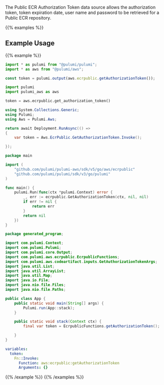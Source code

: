 The Public ECR Authorization Token data source allows the authorization token, token expiration date, user name and password to be retrieved for a Public ECR repository.

{{% examples %}}
## Example Usage
{{% example %}}

```typescript
import * as pulumi from "@pulumi/pulumi";
import * as aws from "@pulumi/aws";

const token = pulumi.output(aws.ecrpublic.getAuthorizationToken());
```
```python
import pulumi
import pulumi_aws as aws

token = aws.ecrpublic.get_authorization_token()
```
```csharp
using System.Collections.Generic;
using Pulumi;
using Aws = Pulumi.Aws;

return await Deployment.RunAsync(() => 
{
    var token = Aws.EcrPublic.GetAuthorizationToken.Invoke();

});
```
```go
package main

import (
	"github.com/pulumi/pulumi-aws/sdk/v5/go/aws/ecrpublic"
	"github.com/pulumi/pulumi/sdk/v3/go/pulumi"
)

func main() {
	pulumi.Run(func(ctx *pulumi.Context) error {
		_, err := ecrpublic.GetAuthorizationToken(ctx, nil, nil)
		if err != nil {
			return err
		}
		return nil
	})
}
```
```java
package generated_program;

import com.pulumi.Context;
import com.pulumi.Pulumi;
import com.pulumi.core.Output;
import com.pulumi.aws.ecrpublic.EcrpublicFunctions;
import com.pulumi.aws.codeartifact.inputs.GetAuthorizationTokenArgs;
import java.util.List;
import java.util.ArrayList;
import java.util.Map;
import java.io.File;
import java.nio.file.Files;
import java.nio.file.Paths;

public class App {
    public static void main(String[] args) {
        Pulumi.run(App::stack);
    }

    public static void stack(Context ctx) {
        final var token = EcrpublicFunctions.getAuthorizationToken();

    }
}
```
```yaml
variables:
  token:
    Fn::Invoke:
      Function: aws:ecrpublic:getAuthorizationToken
      Arguments: {}
```
{{% /example %}}
{{% /examples %}}